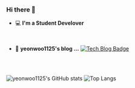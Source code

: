 ### Hi there 👋

- 💻   **I'm a Student Develover**   
 <br/>
 
- 📒  **yeonwoo1125's blog ...**   [![Tech Blog Badge](http://img.shields.io/badge/-Tech%20blog-black?style=flat-square&logo=blogger&logoColor=white&link=https://yeonwoo1125.tistory.com/)](https://yeonwoo1125.tistory.com/)
<br/>
<br/>

 ![yeonwoo1125's GitHub stats](https://github-readme-stats.vercel.app/api?username=yeonwoo1125&hide=contribs,prs,issues,stars)
 ![Top Langs](https://github-readme-stats.vercel.app/api/top-langs/?username=yeonwoo1125)



